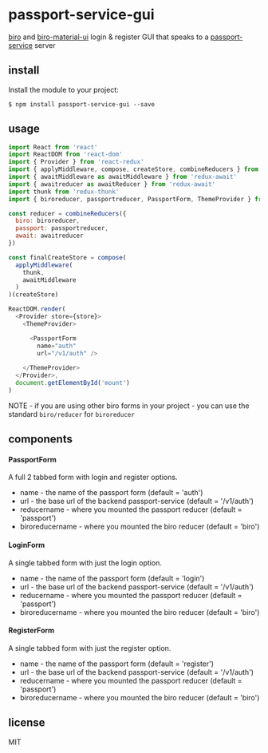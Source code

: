 passport-service-gui
====================

[biro](https://github.com/binocarlos/biro) and [biro-material-ui](https://github.com/binocarlos/biro-material-ui) login & register GUI that speaks to a [passport-service](https://github.com/binocarlos/passport-service) server

## install

Install the module to your project:

```
$ npm install passport-service-gui --save
```

## usage

```javascript
import React from 'react'
import ReactDOM from 'react-dom'
import { Provider } from 'react-redux'
import { applyMiddleware, compose, createStore, combineReducers } from 'redux'
import { awaitMiddleware as awaitMiddleware } from 'redux-await'
import { awaitreducer as awaitReducer } from 'redux-await'
import thunk from 'redux-thunk'
import { biroreducer, passportreducer, PassportForm, ThemeProvider } from 'passport-service-gui'

const reducer = combineReducers({
  biro: biroreducer,
  passport: passportreducer,
  await: awaitreducer
})

const finalCreateStore = compose(
  applyMiddleware(
    thunk,
    awaitMiddleware
  )
)(createStore)

ReactDOM.render(  
  <Provider store={store}>
    <ThemeProvider>

      <PassportForm 
        name="auth" 
        url="/v1/auth" />
        
    </ThemeProvider>
  </Provider>,
  document.getElementById('mount')
)
```

NOTE - if you are using other biro forms in your project - you can use the standard `biro/reducer` for `biroreducer`

## components

#### PassportForm

A full 2 tabbed form with login and register options.

 * name - the name of the passport form (default = 'auth')
 * url - the base url of the backend passport-service (default = '/v1/auth')
 * reducername - where you mounted the passport reducer (default = 'passport')
 * biroreducername - where you mounted the biro reducer (default = 'biro')

#### LoginForm

A single tabbed form with just the login option.

 * name - the name of the passport form (default = 'login')
 * url - the base url of the backend passport-service (default = '/v1/auth')
 * reducername - where you mounted the passport reducer (default = 'passport')
 * biroreducername - where you mounted the biro reducer (default = 'biro')

#### RegisterForm

A single tabbed form with just the register option.

 * name - the name of the passport form (default = 'register')
 * url - the base url of the backend passport-service (default = '/v1/auth')
 * reducername - where you mounted the passport reducer (default = 'passport')
 * biroreducername - where you mounted the biro reducer (default = 'biro')

## license

MIT